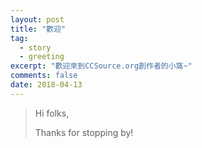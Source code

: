 ```yaml
---
layout: post
title: "歡迎"
tag:
  - story
  - greeting
excerpt: "歡迎來到CCSource.org創作者的小窩~"
comments: false
date: 2018-04-13
---
```


> Hi folks,
>
> Thanks for stopping by!
